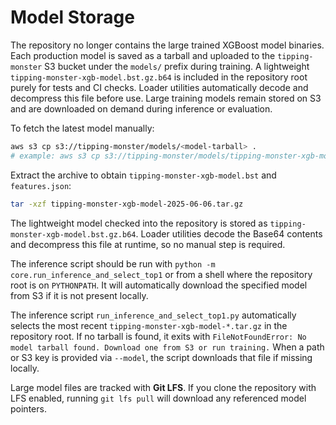 # Model Storage

The repository no longer contains the large trained XGBoost model binaries. Each
production model is saved as a tarball and uploaded to the
`tipping-monster` S3 bucket under the `models/` prefix during training. A
lightweight `tipping-monster-xgb-model.bst.gz.b64` is included in the repository
root purely for tests and CI checks. Loader utilities automatically decode and
decompress this file before use. Large training models remain stored on S3 and
are downloaded on demand during inference or evaluation.


To fetch the latest model manually:

```bash
aws s3 cp s3://tipping-monster/models/<model-tarball> .
# example: aws s3 cp s3://tipping-monster/models/tipping-monster-xgb-model-2025-06-06.tar.gz .
```

Extract the archive to obtain `tipping-monster-xgb-model.bst` and
`features.json`:

```bash
tar -xzf tipping-monster-xgb-model-2025-06-06.tar.gz
```

The lightweight model checked into the repository is stored as
`tipping-monster-xgb-model.bst.gz.b64`. Loader utilities decode the Base64
contents and decompress this file at runtime, so no manual step is required.

The inference script should be run with `python -m core.run_inference_and_select_top1`
or from a shell where the repository root is on `PYTHONPATH`. It will automatically
download the specified model from S3 if it is not present locally.

The inference script `run_inference_and_select_top1.py` automatically selects
the most recent `tipping-monster-xgb-model-*.tar.gz` in the repository root. If
no tarball is found, it exits with `FileNotFoundError: No model tarball found.
Download one from S3 or run training.` When a path or S3 key is provided via
`--model`, the script downloads that file if missing locally.


Large model files are tracked with **Git LFS**. If you clone the repository with
LFS enabled, running `git lfs pull` will download any referenced model pointers.
